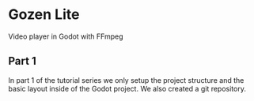 # Gozen Lite

Video player in Godot with FFmpeg

## Part 1

In part 1 of the tutorial series we only setup the project structure and the basic layout inside of the Godot project. We also created a git repository.
